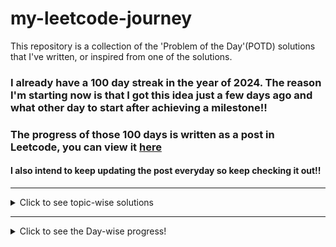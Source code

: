 # my-leetcode-journey
This repository is a collection of the 'Problem of the Day'(POTD) solutions that I've written, or inspired from one of the solutions.

### I already have a 100 day streak in the year of 2024. The reason I'm starting now is that I got this idea just a few days ago and what other day to start after achieving a milestone!!
### The progress of those 100 days is written as a post in Leetcode, you can view it [here](https://leetcode.com/discuss/general-discussion/4658085/To-get-the-Leetcode-Laptop-sleeve.)

#### I also intend to keep updating the post everyday so keep checking it out!!

---

<details>
  <summary>Click to see topic-wise solutions</summary>
  <p>

  - [Array](Topics/Array.md)
  - [Binary Tree](Topics/Binary%20Tree.md)
  - [Bit Manipulation](Topics/Bit-Manipulation.md)
  - [Breadth First Search](Topics/Breadth-First-Search.md)
  - [Depth First Search](Topics/Depth-First-Search.md)
  - [Graph](Topics/Graph.md)
  - [Greedy](Topics/Greedy.md)
  - [Hash Table](Topics/Hash-Table.md)
  - [Matrix](Topics/Matrix.md)
  - [Monotonic Stack](Topics/Monotonic%20Stack.md)
  - [Prefix Sum](Topics/Prefix-Sum.md)
  - [Queue](Topics/Queue.md)
  - [Simulation](Topics/Simulation.md)
  - [Sorting](Topics/Sorting.md)
  - [Stack](Topics/Stack.md)
  - [String](Topics/String.md)
  - [Tree](Topics/Two-Pointers.md)
  - [Two Pointers](Topics/Two-Pointers.md)
  - [Topological-Sort](Topics/Topological-Sort.md)
  - [Union-Find](Topics/Union-Find.md)

  </p>
</details>

---
<details>
  <summary>Click to see the Day-wise progress!</summary>
  <p>
  <details>
  <summary>2024</summary>
  <p>
  <details>
  <summary>April</summary>
  <p>

- Day 101: 
  - Problem: [1700. Number of Students Unable to Eat Lunch (Easy)](https://leetcode.com/problems/number-of-students-unable-to-eat-lunch/description/)
  - Solution: [cpp solution](Year/2024/April/1700_Number_of_Students_Unable_to_Eat_Lunch_(Easy).cpp)
  - Topics: Array, Stack, Queue, Simulation

- Day 102:
  - Problem: [2073 Time needed to buy tickets (Easy)](https://leetcode.com/problems/time-needed-to-buy-tickets/)
  - Solution: [cpp solution](Year/2024/April/2073_Time_Needed_to_buy_tickets_(Easy).cpp)
  - Topics: Array, Queue, Simulation
  
- Day 103:
  - Problem: [950. Reveal Cards In Increasing Order (Medium)](https://leetcode.com/problems/reveal-cards-in-increasing-order/description/)
  - Solution: [cpp solution](Year/2024/April/950_Reveal_Cards_In_Increasing_Order_(Medium).cpp)
  - Topics: Array, Queue, Sorting, Simulation

- Day 104:
  - Problem: [402. Remove K Digits (Medium)](https://leetcode.com/problems/remove-k-digits/description/)
  - Solution: [cpp solution](Year/2024/April/402_Remove_K_Digits_(Medium).cpp)
  - Topics: String, Stack, Greedy, Monotonic Stack

- Day 105:
  - Problem: [85. Maximal Rectangle (Hard)](https://leetcode.com/problems/maximal-rectangle/?envType=daily-question&envId=2024-04-13)
  - Solution: [cpp solution](Year/2024/April/85_Maximal_Rectangle_(Hard).cpp)
  - Topics: Array, Dynamic-Programming, Stack, Matrix, Monotonic Stack

- Day 106:
  - Problem: [404. Sum of Left Leaves (Easy)](https://leetcode.com/problems/sum-of-left-leaves/description/)
  - Solution: [cpp solution](Year/2024/April/404_Sum_Of_Left_Leaves_(Easy).cpp)
  - Topics: Tree, Depth-First-Search, Breadth-First-Search, Binary Tree

- Day 107:
  - Problem: [129. Sum Root to Leaf Nodes (Medium)](https://leetcode.com/problems/sum-root-to-leaf-numbers/description/)
  - Solution: [cpp solution](Year/2024/April/129_Sum_Root_to_Leaf_Node_(Medium).cpp)
  - Topics: Tree, Depth-First-Search, Binary Tree

- Day 108:
  - Problem: [623. Add one Row to the Tree (Medium)](https://leetcode.com/problems/add-one-row-to-tree/description/)
  - Solution: [cpp solution](Year/2024/April/623_Add_One_Row_To_Tree_(Medium).cpp)
  - Topics: Tree, Depth-First-Search, Breadth-First-Search, Binary Tree

- Day 109:
  - Problem: [988 Smallest String From Leaf (Medium)](https://leetcode.com/problems/smallest-string-starting-from-leaf/)
  - Solution: [cpp solution](Year/2024/April/988_Smallest_String_From_Leaf_(Medium).cpp)
  - Topics: String, Tree, Depth-First-Search, Binary Tree

- Day 110:
  - Problem: [456 Island Perimeter (Easy)](https://leetcode.com/problems/island-perimeter/description/)
  - Solution: [cpp solution](Year/2024/April/456_Island_Perimeter_(Easy).cpp)
  - Topics: Array, Matrix, Depth-First-Search, Breadth-First-Search

- Day 111:
  - Problem: [200 Count Islands (Medium)](https://leetcode.com/problems/number-of-islands/description/)
  - Solution: [cpp solution](Year/2024/April/200_Count_Islands_(Medium).cpp)
  - Topics: Array, Depth-First-Search, Breadth-First-Search, Matrix, Union-Find

- Day 112:
  - Problem: [1992 Find all groups of FarmLand (Medium)](https://leetcode.com/problems/find-all-groups-of-farmland/description/)
  - Solution: [cpp solution](Year/2024/April/1992_Find_All_Groups_Of_FarmLand_(Medium).cpp)
  - Topics: Array, Matrix, Depth-First-Search, Breadth-First-Search

- Day 113:
  - Problem: [1971 Find if path exists in Graph (Easy)](https://leetcode.com/problems/find-if-path-exists-in-graph/)
  - Solution: [cpp solution](Year/2024/April/1971_Find_If_Path_Exists_In_Graph_(Easy).cpp)
  - Topics: Graph, Union-Find, Depth-First-Search, Breadth-First-Search

- Day 114:
  - Problem: [152 Maximum Product Subarray (Medium)](https://leetcode.com/problems/maximum-product-subarray/description/)
  - Solution: [cpp solution](Year/2024/April/152_Maximum_Product_Subarray_(Medium).cpp)
  - Topics: Array, Dynamic-Programming

- Day 115:
  - Problem: [310 Minimum Height Trees (Medium)](https://leetcode.com/problems/minimum-height-trees/description/)
  - Solution: [cpp solution](Year/2024/April/310_Minimum_Height_Trees_(Medium).cpp)
  - Topics: Graph, Depth-First-Search, Breadth-First-Search, Topological-Sort

- Day 116:
  - Problem: [1137 Nth Tribonacci Number (Easy)](https://leetcode.com/problems/n-th-tribonacci-number/)
  - Solution: [cpp solution](Year/2024/April/1137_Nth_Tribonacci_Number_(Easy).cpp)
  - Topics: Math, Dynamic-Programming, Memoization

- Day 117:
  - Problem: [2370 Longest Ideal Subsequence (Medium)](https://leetcode.com/problems/longest-ideal-subsequence/)
  - Solution: [cpp solution](Year/2024/April/2370_Longest_Ideal_Subsequence_(Medium).cpp)
  - Topics: String, Hash-Table, Dynamic-Programming

- Day 118:
  - Problem: [1289 Minimum Falling Path Sum II (Hard)](https://leetcode.com/problems/minimum-falling-path-sum-ii/)
  - Solution: [cpp solution](Year/2024/April/1289_Minimum_Falling_Path_Sum_II_(Hard).cpp)
  - Topics: Array, Dynamic-Programming, Matrix

- Day 119:
  - Problem: [514 Freedom Trail (Hard)](https://leetcode.com/problems/freedom-trail/description/)
  - Solution: [cpp solution](Year/2024/April/514_Freedom_Trail_(Hard).cpp)
  - Topics: String, Dynamic-Programming, Breadth-First-Search, Depth-First-Search

- Day 120:
  - Problem: [834 Sum of Distances in Tree (Hard)](https://leetcode.com/problems/sum-of-distances-in-tree/description/)
  - Solution: [cpp solution](Year/2024/April/834_Sum_of_Distances_in_Tree_(Hard).cpp)
  - Topics: Graph, Tree, Dynamic-Programming, Tree

- Day 121:
  - Problem: [2997 Minimum Number of Operations to Make Array XOR Equal to K (Medium)](https://leetcode.com/problems/minimum-number-of-operations-to-make-array-xor-equal-to-k/description/)
  - Solution: [cpp solution](Year/2024/April/2997_Minimum_Number_Of_Operations_To_Make_Array_XOR_Equal_to_K_(Medium).cpp)
  - Topics: Array, Bit-Manipulation

- Day 122:
  - Problem: [1915 Number of Wonderful Substrings (Medium)](https://leetcode.com/problems/number-of-wonderful-substrings/description/)
  - Solution: [cpp solution](Year/2024/April/1915_Number_Of_Wonderful_Substrings_(Medium).cpp)
  - Topics: Bit-Manipulation, Prefix-Sum, Hash-Table, String

  </p>
  </details>

  <details>
  <summary>May</summary>
  <p>

  - Day 123:
    - Problem: [2000 Reverse Prefix Of Word (Easy)](https://leetcode.com/problems/reverse-prefix-of-word/description/)
    - Solution: [cpp solution](Year/2024/May/2000_Reverse_Prefix_Of_Word_(Easy).cpp)
    - Topics: String, Two-Pointers

  - Day 124:
    - Problem: [2441 Largest Positive Integer that exists with its negative (Easy)](https://leetcode.com/problems/largest-positive-integer-that-exists-with-its-negative/description/)
    - Solution: [cpp solution](Year/2024/May/2441_Largest_Positive_Integer_That_Exists_With_Its_Negative_(Easy).cpp)
    - Topics: Array, Hash-Table, Two-Pointers, Sorting

  - Day 125:
    - Problem: [165 Compare Version Numbers (Medium)](https://leetcode.com/problems/compare-version-numbers/)
    - Solution: [cpp solution](Year/2024/May/165_Compare_Version_Numbers_(Medium).cpp)
    - Topics: String, Two-Pointers

  - Day 126:
    - Problem: [881 Boats to save people (Medium)](https://leetcode.com/problems/boats-to-save-people/description/)
    - Solution: [cpp solution](Year/2024/May/881_Boats_to_save_people_(Medium).cpp)
    - Topics: Sorting, Greedy, Array, Two-Pointers

  </p>
  </details>
  </p>
  </details>
  </p>
</details>